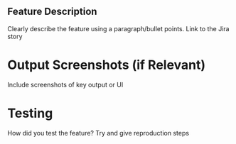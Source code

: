 ## Feature Description
Clearly describe the feature using a paragraph/bullet points. Link to the Jira story

# Output Screenshots (if Relevant)
Include screenshots of key output or UI 

# Testing
How did you test the feature? Try and give reproduction steps
